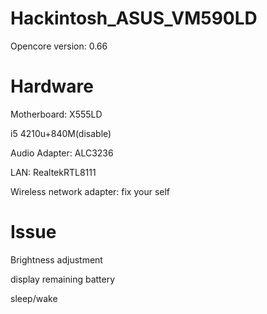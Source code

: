 # Hackintosh_ASUS_VM590LD

Opencore version: 0.66

# Hardware

Motherboard: X555LD

i5 4210u+840M(disable)

Audio Adapter: ALC3236

LAN: RealtekRTL8111

Wireless network adapter: fix your self

# Issue

Brightness adjustment

display remaining battery

sleep/wake
